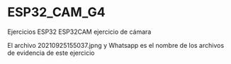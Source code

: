 # ESP32_CAM_G4
Ejercicios ESP32
ESP32CAM ejercicio de cámara

El archivo 20210925155037.jpng y Whatsapp es el nombre de los archivos de evidencia de este ejercicio
